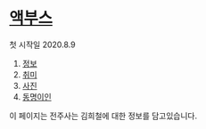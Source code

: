 
<html>
  <head>
    <title>액부</title>
    <meta charset = "UTF-8">
  </head>
  <body>
    <h1><a href="">액부스</a></h1>
    <p>첫 시작일 2020.8.9</p>
    <ol>
      <li><a href="info.html">정보</a></li>
      <li><a href="hby.html">취미</a></li>
      <li><a href="pht.html">사진</a></li>   
      <li><a href="https://search.naver.com/search.naver?sm=top_hty&fbm=1&ie=utf8&query=%EA%B9%80%ED%9D%AC%EC%B2%A0" target="_blank" title="김희철 네이버 검색">동명이인</a></li>
    </ol>
    이 페이지는 전주사는 김희철에 대한 정보를 담고있습니다.
  </body>
</html>
